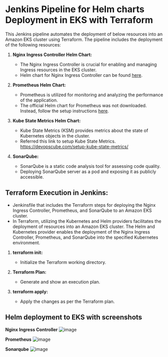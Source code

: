 # Jenkins Pipeline for Helm charts Deployment in EKS with Terraform

This Jenkins pipeline automates the deployment of below resources into an Amazon EKS cluster using Terraform. The pipeline includes the deployment of the following resources:

1. **Nginx Ingress Controller Helm Chart:**
   - The Nginx Ingress Controller is crucial for enabling and managing Ingress resources in the EKS cluster.
   - Helm chart for Nginx Ingress Controller can be found [here](https://github.com/kubernetes/ingress-nginx/releases).

2. **Prometheus Helm Chart:**
   - Prometheus is utilized for monitoring and analyzing the performance of the application.
   - The official Helm chart for Prometheus was not downloaded. Instead, follow the setup instructions [here](https://devopscube.com/setup-prometheus-monitoring-on-kubernetes).

3. **Kube State Metrics Helm Chart:**
   - Kube State Metrics (KSM) provides metrics about the state of Kubernetes objects in the cluster.
   - Referred this link to setup Kube State Metrics. https://devopscube.com/setup-kube-state-metrics/

4. **SonarQube:**
   - SonarQube is a static code analysis tool for assessing code quality.
   - Deploying SonarQube server as a pod and exposing it as publicly accessible.


## Terraform Execution in Jenkins:
  - Jenkinsfile that includes the Terraform steps for deploying the Nginx Ingress Controller, Prometheus, and SonarQube to an Amazon EKS cluster. 
  - In Terraform, utilizing the Kubernetes and Helm providers facilitates the deployment of resources into an Amazon EKS cluster. The Helm and Kubernetes provider enables the deployment of the Nginx Ingress Controller, Prometheus, and SonarQube into the specified Kubernetes environment.
    
1. **terraform init:**
   - Initialize the Terraform working directory.

2. **Terraform Plan:**
   - Generate and show an execution plan.

3. **terraform apply:**
   - Apply the changes as per the Terraform plan.
## Helm deployment to EKS with screenshots
**Nginx Ingress Controller**
![image](https://github.com/selvanayaki678/employee-portal-crud/assets/67256407/a49cb77d-6add-4b7f-877c-515181c630d4)

**Prometheus**
![image](https://github.com/selvanayaki678/employee-portal-crud/assets/67256407/5338cedb-e25c-4766-9b7f-3aa2717da332)

**Sonarqube**
![image](https://github.com/selvanayaki678/employee-portal-crud/assets/67256407/100e77cb-78ba-4bf4-83c8-3035236d9a9f)
